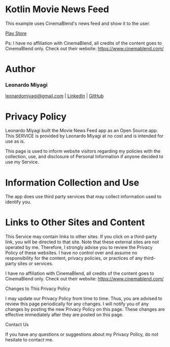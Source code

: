 # Kotlin Movie News Feed
This example uses CinemaBlend's news feed and show it to the user.

[Play Store](https://play.google.com/store/apps/details?id=br.com.leonardomiyagi.cinemablendfeed)

Ps: I have no affiliation with CinemaBlend, all credits of the content goes to CinemaBlend only. Check out their website: https://www.cinemablend.com/

# Author
### Leonardo Miyagi
[leonardomiyagi@gmail.com](mailto:leonardomiyagi@gmail.com) | [LinkedIn](https://www.linkedin.com/in/lmiyagi/) | [GitHub](https://github.com/lmiyagi/)

# Privacy Policy

Leonardo Miyagi built the Movie News Feed app as an Open Source app. This SERVICE is provided by Leonardo Miyagi at no cost and is intended for use as is.

This page is used to inform website visitors regarding my policies with the collection, use, and disclosure of Personal Information if anyone decided to use my Service.

# Information Collection and Use

The app does use third party services that may collect information used to identify you.

# Links to Other Sites and Content

This Service may contain links to other sites. If you click on a third-party link, you will be directed to that site. Note that these external sites are not operated by me. Therefore, I strongly advise you to review the Privacy Policy of these websites. I have no control over and assume no responsibility for the content, privacy policies, or practices of any third-party sites or services.

I have no affiliation with CinemaBlend, all credits of the content goes to CinemaBlend only. Check out their website: https://www.cinemablend.com/

Changes to This Privacy Policy

I may update our Privacy Policy from time to time. Thus, you are advised to review this page periodically for any changes. I will notify you of any changes by posting the new Privacy Policy on this page. These changes are effective immediately after they are posted on this page.

Contact Us

If you have any questions or suggestions about my Privacy Policy, do not hesitate to contact me.
